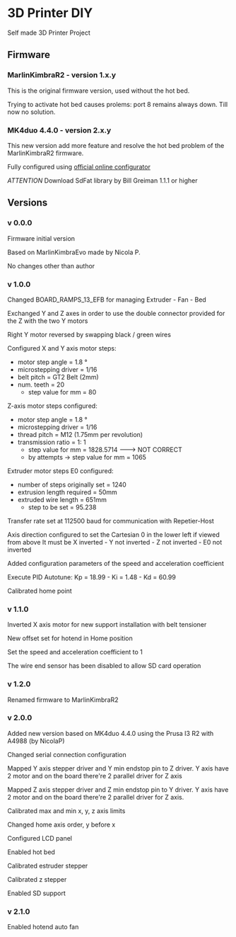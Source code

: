# 3D Printer DIY
Self made 3D Printer Project


## Firmware

### MarlinKimbraR2 - version 1.x.y
This is the original firmware version, used without the hot bed.

Trying to activate hot bed causes prolems: port 8 remains always down. Till now no solution.

### MK4duo 4.4.0 - version 2.x.y
This new version add more feature and resolve the hot bed problem of the MarlinKimbraR2 firmware.

Fully configured using [official online configurator](https://marlinkimbra.it/configurator/v4_4_0/firmware_configurator.php)

*ATTENTION* Download SdFat library by Bill Greiman 1.1.1 or higher

## Versions

### v 0.0.0
Firmware initial version

Based on MarlinKimbraEvo made by Nicola P.

No changes other than author

### v 1.0.0
Changed BOARD_RAMPS_13_EFB for managing Extruder - Fan - Bed

Exchanged Y and Z axes in order to use the double connector provided for the Z with the two Y motors

Right Y motor reversed by swapping black / green wires

Configured X and Y axis motor steps:
- motor step angle = 1.8 °
- microstepping driver = 1/16
- belt pitch = GT2 Belt (2mm)
- num. teeth = 20
  - step value for mm = 80

Z-axis motor steps configured:
- motor step angle = 1.8 °
- microstepping driver = 1/16
- thread pitch = M12 (1.75mm per revolution)
- transmission ratio = 1: 1
  - step value for mm = 1828.5714 ---> NOT CORRECT
  - by attempts -> step value for mm = 1065

Extruder motor steps E0 configured:
- number of steps originally set = 1240
- extrusion length required = 50mm
- extruded wire length = 651mm
  - step to be set = 95.238

Transfer rate set at 112500 baud for communication with Repetier-Host

Axis direction configured to set the Cartesian 0 in the lower left if viewed from above
It must be X inverted - Y not inverted - Z not inverted - E0 not inverted

Added configuration parameters of the speed and acceleration coefficient

Execute PID Autotune: Kp = 18.99 - Ki = 1.48 - Kd = 60.99

Calibrated home point

### v 1.1.0
Inverted X axis motor for new support installation with belt tensioner

New offset set for hotend in Home position

Set the speed and acceleration coefficient to 1

The wire end sensor has been disabled to allow SD card operation

### v 1.2.0
Renamed firmware to MarlinKimbraR2

### v 2.0.0
Added new version based on MK4duo 4.4.0 using the Prusa I3 R2 with A4988 (by NicolaP)

Changed serial connection configuration

Mapped Y axis stepper driver and Y min endstop pin to Z driver. Y axis have 2 motor and on the board there're 2 parallel driver for Z axis

Mapped Z axis stepper driver and Z min endstop pin to Y driver. Y axis have 2 motor and on the board there're 2 parallel driver for Z axis.

Calibrated max and min x, y, z axis limits

Changed home axis order, y before x

Configured LCD panel

Enabled hot bed

Calibrated estruder stepper

Calibrated z stepper

Enabled SD support

### v 2.1.0
Enabled hotend auto fan

